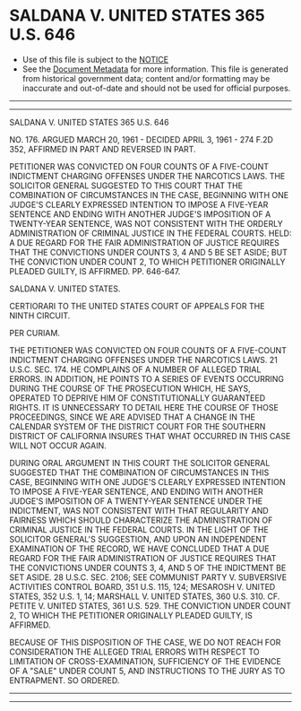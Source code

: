 ---
---

# SALDANA V. UNITED STATES 365 U.S. 646

* Use of this file is subject to the [NOTICE](https://github.com/publicdocs/notice/blob/master/NOTICE)
* See the [Document Metadata](../../../) for more information.
  This file is generated from historical government data; content and/or formatting may be inaccurate and out-of-date and should not be used for official purposes.

----------
----------

SALDANA V. UNITED STATES 365 U.S. 646

NO. 176.  ARGUED MARCH 20, 1961 - DECIDED APRIL 3, 1961 - 274 F.2D 352, AFFIRMED IN PART AND REVERSED IN PART.

PETITIONER WAS CONVICTED ON FOUR COUNTS OF A FIVE-COUNT INDICTMENT CHARGING OFFENSES UNDER THE NARCOTICS LAWS.  THE SOLICITOR GENERAL SUGGESTED TO THIS COURT THAT THE COMBINATION OF CIRCUMSTANCES IN THE CASE, BEGINNING WITH ONE JUDGE'S CLEARLY EXPRESSED INTENTION TO IMPOSE A FIVE-YEAR SENTENCE AND ENDING WITH ANOTHER JUDGE'S IMPOSITION OF A TWENTY-YEAR SENTENCE, WAS NOT CONSISTENT WITH THE ORDERLY ADMINISTRATION OF CRIMINAL JUSTICE IN THE FEDERAL COURTS.  HELD:  A DUE REGARD FOR THE FAIR ADMINISTRATION OF JUSTICE REQUIRES THAT THE CONVICTIONS UNDER COUNTS 3, 4 AND 5 BE SET ASIDE; BUT THE CONVICTION UNDER COUNT 2, TO WHICH PETITIONER ORIGINALLY PLEADED GUILTY, IS AFFIRMED.  PP. 646-647.

SALDANA V. UNITED STATES.

CERTIORARI TO THE UNITED STATES COURT OF APPEALS FOR THE NINTH CIRCUIT.

PER CURIAM.

THE PETITIONER WAS CONVICTED ON FOUR COUNTS OF A FIVE-COUNT INDICTMENT CHARGING OFFENSES UNDER THE NARCOTICS LAWS.  21 U.S.C. SEC. 174.  HE COMPLAINS OF A NUMBER OF ALLEGED TRIAL ERRORS.  IN ADDITION, HE POINTS TO A SERIES OF EVENTS OCCURRING DURING THE COURSE OF THE PROSECUTION WHICH, HE SAYS, OPERATED TO DEPRIVE HIM OF CONSTITUTIONALLY GUARANTEED RIGHTS.  IT IS UNNECESSARY TO DETAIL HERE THE COURSE OF THOSE PROCEEDINGS, SINCE WE ARE ADVISED THAT A CHANGE IN THE CALENDAR SYSTEM OF THE DISTRICT COURT FOR THE SOUTHERN DISTRICT OF CALIFORNIA INSURES THAT WHAT OCCURRED IN THIS CASE WILL NOT OCCUR AGAIN.

DURING ORAL ARGUMENT IN THIS COURT THE SOLICITOR GENERAL SUGGESTED THAT THE COMBINATION OF CIRCUMSTANCES IN THIS CASE, BEGINNING WITH ONE JUDGE'S CLEARLY EXPRESSED INTENTION TO IMPOSE A FIVE-YEAR SENTENCE, AND ENDING WITH ANOTHER JUDGE'S IMPOSITION OF A TWENTY-YEAR SENTENCE UNDER THE INDICTMENT, WAS NOT CONSISTENT WITH THAT REGULARITY AND FAIRNESS WHICH SHOULD CHARACTERIZE THE ADMINISTRATION OF CRIMINAL JUSTICE IN THE FEDERAL COURTS.  IN THE LIGHT OF THE SOLICITOR GENERAL'S SUGGESTION, AND UPON AN INDEPENDENT EXAMINATION OF THE RECORD, WE HAVE CONCLUDED THAT A DUE REGARD FOR THE FAIR ADMINISTRATION OF JUSTICE REQUIRES THAT THE CONVICTIONS UNDER COUNTS 3, 4, AND 5 OF THE INDICTMENT BE SET ASIDE.  28 U.S.C.  SEC. 2106; SEE COMMUNIST PARTY V. SUBVERSIVE ACTIVITIES CONTROL BOARD, 351 U.S. 115, 124; MESAROSH V. UNITED STATES, 352 U.S. 1, 14; MARSHALL V. UNITED STATES, 360 U.S. 310.  CF.  PETITE V. UNITED STATES, 361 U.S. 529.  THE CONVICTION UNDER COUNT 2, TO WHICH THE PETITIONER ORIGINALLY PLEADED GUILTY, IS AFFIRMED.

BECAUSE OF THIS DISPOSITION OF THE CASE, WE DO NOT REACH FOR CONSIDERATION THE ALLEGED TRIAL ERRORS WITH RESPECT TO LIMITATION OF CROSS-EXAMINATION, SUFFICIENCY OF THE EVIDENCE OF A "SALE" UNDER COUNT 5, AND INSTRUCTIONS TO THE JURY AS TO ENTRAPMENT.  SO ORDERED.


----------
----------


